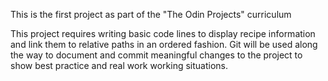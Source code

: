 This is the first project as part of the "The Odin Projects" curriculum

This project requires writing basic code lines to display recipe information and link 
them to relative paths in an ordered fashion. Git will be used along the way to document 
and commit meaningful changes to the project to show best practice and real work working 
situations. 
